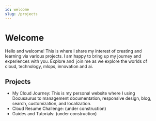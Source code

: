 ```yaml
---
id: welcome
slug: /projects
---
```


# Welcome 

Hello and welcome! This is where I share my interest of creating and learning via various projects. I am happy to bring up my journey and experiences with you. Explore and  join me as we explore the worlds of cloud, technology, mlops, innovation and ai.

## Projects
- My Cloud Journey: This is my personal website where I using Docusaurus to management documentation, responsive design, blog, search, customization, and localization. 
- Cloud Resume Challenge: (under construction)
- Guides and Tutorials: (under construction)